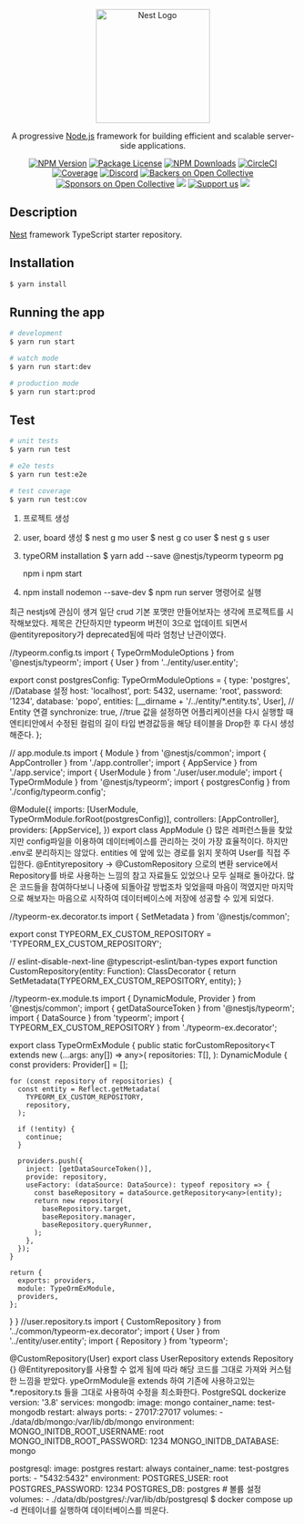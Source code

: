 <p align="center">
  <a href="http://nestjs.com/" target="blank"><img src="https://nestjs.com/img/logo-small.svg" width="200" alt="Nest Logo" /></a>
</p>

[circleci-image]: https://img.shields.io/circleci/build/github/nestjs/nest/master?token=abc123def456
[circleci-url]: https://circleci.com/gh/nestjs/nest

  <p align="center">A progressive <a href="http://nodejs.org" target="_blank">Node.js</a> framework for building efficient and scalable server-side applications.</p>
    <p align="center">
<a href="https://www.npmjs.com/~nestjscore" target="_blank"><img src="https://img.shields.io/npm/v/@nestjs/core.svg" alt="NPM Version" /></a>
<a href="https://www.npmjs.com/~nestjscore" target="_blank"><img src="https://img.shields.io/npm/l/@nestjs/core.svg" alt="Package License" /></a>
<a href="https://www.npmjs.com/~nestjscore" target="_blank"><img src="https://img.shields.io/npm/dm/@nestjs/common.svg" alt="NPM Downloads" /></a>
<a href="https://circleci.com/gh/nestjs/nest" target="_blank"><img src="https://img.shields.io/circleci/build/github/nestjs/nest/master" alt="CircleCI" /></a>
<a href="https://coveralls.io/github/nestjs/nest?branch=master" target="_blank"><img src="https://coveralls.io/repos/github/nestjs/nest/badge.svg?branch=master#9" alt="Coverage" /></a>
<a href="https://discord.gg/G7Qnnhy" target="_blank"><img src="https://img.shields.io/badge/discord-online-brightgreen.svg" alt="Discord"/></a>
<a href="https://opencollective.com/nest#backer" target="_blank"><img src="https://opencollective.com/nest/backers/badge.svg" alt="Backers on Open Collective" /></a>
<a href="https://opencollective.com/nest#sponsor" target="_blank"><img src="https://opencollective.com/nest/sponsors/badge.svg" alt="Sponsors on Open Collective" /></a>
  <a href="https://paypal.me/kamilmysliwiec" target="_blank"><img src="https://img.shields.io/badge/Donate-PayPal-ff3f59.svg"/></a>
    <a href="https://opencollective.com/nest#sponsor"  target="_blank"><img src="https://img.shields.io/badge/Support%20us-Open%20Collective-41B883.svg" alt="Support us"></a>
  <a href="https://twitter.com/nestframework" target="_blank"><img src="https://img.shields.io/twitter/follow/nestframework.svg?style=social&label=Follow"></a>
</p>
  <!--[![Backers on Open Collective](https://opencollective.com/nest/backers/badge.svg)](https://opencollective.com/nest#backer)
  [![Sponsors on Open Collective](https://opencollective.com/nest/sponsors/badge.svg)](https://opencollective.com/nest#sponsor)-->

## Description

[Nest](https://github.com/nestjs/nest) framework TypeScript starter repository.

## Installation

```bash
$ yarn install
```

## Running the app

```bash
# development
$ yarn run start

# watch mode
$ yarn run start:dev

# production mode
$ yarn run start:prod
```

## Test

```bash
# unit tests
$ yarn run test

# e2e tests
$ yarn run test:e2e

# test coverage
$ yarn run test:cov
```

1. 프로젝트 생성
2. user, board 생성
   $ nest g mo user
   $ nest g co user
   $ nest g s user
3. typeORM installation
   $ yarn add --save @nestjs/typeorm typeorm pg

   npm i npm start

4. npm install nodemon --save-dev $ npm run server 명령어로 실행

최근 nestjs에 관심이 생겨 일단 crud 기본 포맷만 만들어보자는 생각에 프로젝트를 시작해보았다. 제목은 간단하지만 typeorm 버전이 3으로 업데이트 되면서 @entityrepository가 deprecated됨에 따라 엄청난 난관이였다.

//typeorm.config.ts
import { TypeOrmModuleOptions } from '@nestjs/typeorm';
import { User } from '../entity/user.entity';

export const postgresConfig: TypeOrmModuleOptions = {
  type: 'postgres', //Database 설정
  host: 'localhost',
  port: 5432,
  username: 'root',
  password: '1234',
  database: 'popo',
  entities: [__dirname + '/../entity/*.entity.ts', User], // Entity 연결
  synchronize: true, //true 값을 설정하면 어플리케이션을 다시 실행할 때 엔티티안에서 수정된 컬럼의 길이 타입 변경값등을 해당 테이블을 Drop한 후 다시 생성해준다.
};

// app.module.ts
import { Module } from '@nestjs/common';
import { AppController } from './app.controller';
import { AppService } from './app.service';
import { UserModule } from './user/user.module';
import { TypeOrmModule } from '@nestjs/typeorm';
import { postgresConfig } from './config/typeorm.config';

@Module({
  imports: [UserModule, TypeOrmModule.forRoot(postgresConfig)],
  controllers: [AppController],
  providers: [AppService],
})
export class AppModule {}
많은 레퍼런스들을 찾았지만 config파일을 이용하여 데이터베이스를 관리하는 것이 가장 효율적이다. 하지만 .env로 분리하지는 않았다.
entities 에 앞에 있는 경로를 읽지 못하여 User를 직접 주입한다.
@Entityrepository -> @CustomRepository 으로의 변환
service에서 Repository를 바로 사용하는 느낌의 참고 자료들도 있었으나 모두 실패로 돌아갔다. 많은 코드들을 참여하다보니 나중에 되돌아갈 방법조차 잊었을때 마음이 꺽였지만 마지막으로 해보자는 마음으로 시작하여 데이터베이스에 저장에 성공할 수 있게 되었다.

//typeorm-ex.decorator.ts
import { SetMetadata } from '@nestjs/common';

export const TYPEORM_EX_CUSTOM_REPOSITORY = 'TYPEORM_EX_CUSTOM_REPOSITORY';

// eslint-disable-next-line @typescript-eslint/ban-types
export function CustomRepository(entity: Function): ClassDecorator {
  return SetMetadata(TYPEORM_EX_CUSTOM_REPOSITORY, entity);
}

//typeorm-ex.module.ts
import { DynamicModule, Provider } from '@nestjs/common';
import { getDataSourceToken } from '@nestjs/typeorm';
import { DataSource } from 'typeorm';
import { TYPEORM_EX_CUSTOM_REPOSITORY } from './typeorm-ex.decorator';

export class TypeOrmExModule {
  public static forCustomRepository<T extends new (...args: any[]) => any>(
    repositories: T[],
  ): DynamicModule {
    const providers: Provider[] = [];

    for (const repository of repositories) {
      const entity = Reflect.getMetadata(
        TYPEORM_EX_CUSTOM_REPOSITORY,
        repository,
      );

      if (!entity) {
        continue;
      }

      providers.push({
        inject: [getDataSourceToken()],
        provide: repository,
        useFactory: (dataSource: DataSource): typeof repository => {
          const baseRepository = dataSource.getRepository<any>(entity);
          return new repository(
            baseRepository.target,
            baseRepository.manager,
            baseRepository.queryRunner,
          );
        },
      });
    }

    return {
      exports: providers,
      module: TypeOrmExModule,
      providers,
    };
  }
}
//user.repository.ts
import { CustomRepository } from '../common/typeorm-ex.decorator';
import { User } from '../entity/user.entity';
import { Repository } from 'typeorm';

@CustomRepository(User)
export class UserRepository extends Repository<User> {}
@Entityrepository를 사용할 수 없게 됨에 따라 해당 코드를 그대로 가져와 커스텀한 느낌을 받았다.
ypeOrmModule을 extends 하여 기존에 사용하고있는 *.repository.ts 들을 그대로 사용하여 수정을 최소화한다.
PostgreSQL dockerize
version: '3.8'
services:
  mongodb:
    image: mongo
    container_name: test-mongodb
    restart: always
    ports:
      - 27017:27017
    volumes:
      - ./data/db/mongo:/var/lib/db/mongo
    environment:
      MONGO_INITDB_ROOT_USERNAME: root
      MONGO_INITDB_ROOT_PASSWORD: 1234
      MONGO_INITDB_DATABASE: mongo

  postgresql:
    image: postgres
    restart: always
    container_name: test-postgres
    ports:
      - "5432:5432"
    environment:
      POSTGRES_USER: root
      POSTGRES_PASSWORD: 1234
      POSTGRES_DB: postgres
    # 볼륨 설정
    volumes:
      - ./data/db/postgres/:/var/lib/db/postgresql
$ docker compose up -d 컨테이너를 실행하여 데이터베이스를 띄운다.
